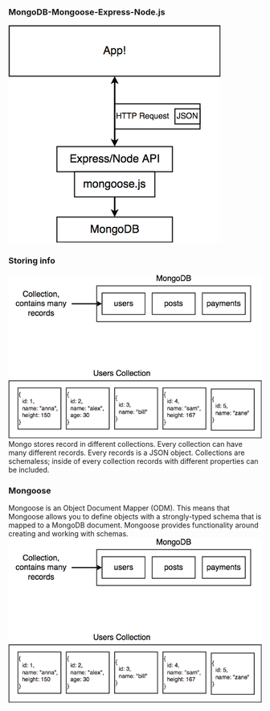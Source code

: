 ### MongoDB-Mongoose-Express-Node.js

![mongoDB-diagram](images/mongoDB.png?raw=true "MongoDB Express/Node.js Diagram")


### Storing info
![mongoDB-storeinfo](images/mongoDB-storeinfo.png?raw=true "MongoDB store info diagram")
Mongo stores record in different collections. Every collection can have many different records. Every records is a JSON object.  Collections are schemaless; inside of every collection records with different properties can be included. 

### Mongoose
Mongoose is an Object Document Mapper (ODM). This means that Mongoose allows you to define objects with a strongly-typed schema that is mapped to a MongoDB document. Mongoose provides functionality around creating and working with schemas. 
![mongoose-functionality](images/mongoDB-storeinfo.png?raw=true "Mongoose functionality")



